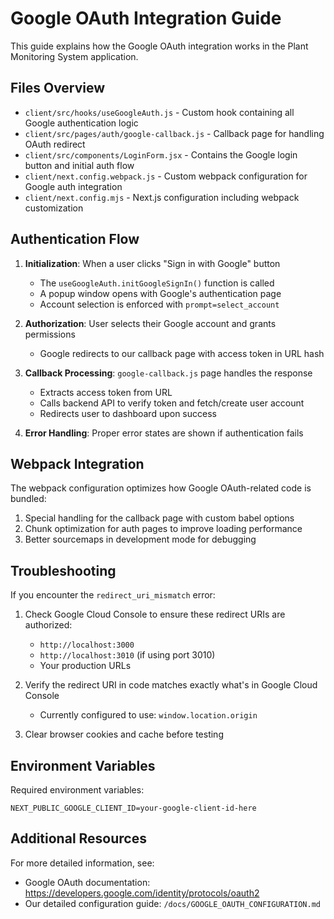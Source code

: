 # Google OAuth Integration Guide

This guide explains how the Google OAuth integration works in the Plant Monitoring System application.

## Files Overview

- `client/src/hooks/useGoogleAuth.js` - Custom hook containing all Google authentication logic
- `client/src/pages/auth/google-callback.js` - Callback page for handling OAuth redirect
- `client/src/components/LoginForm.jsx` - Contains the Google login button and initial auth flow
- `client/next.config.webpack.js` - Custom webpack configuration for Google auth integration
- `client/next.config.mjs` - Next.js configuration including webpack customization

## Authentication Flow

1. **Initialization**: When a user clicks "Sign in with Google" button
   - The `useGoogleAuth.initGoogleSignIn()` function is called
   - A popup window opens with Google's authentication page
   - Account selection is enforced with `prompt=select_account`

2. **Authorization**: User selects their Google account and grants permissions
   - Google redirects to our callback page with access token in URL hash

3. **Callback Processing**: `google-callback.js` page handles the response
   - Extracts access token from URL
   - Calls backend API to verify token and fetch/create user account
   - Redirects user to dashboard upon success

4. **Error Handling**: Proper error states are shown if authentication fails

## Webpack Integration

The webpack configuration optimizes how Google OAuth-related code is bundled:

1. Special handling for the callback page with custom babel options
2. Chunk optimization for auth pages to improve loading performance
3. Better sourcemaps in development mode for debugging

## Troubleshooting

If you encounter the `redirect_uri_mismatch` error:

1. Check Google Cloud Console to ensure these redirect URIs are authorized:
   - `http://localhost:3000`
   - `http://localhost:3010` (if using port 3010)
   - Your production URLs

2. Verify the redirect URI in code matches exactly what's in Google Cloud Console
   - Currently configured to use: `window.location.origin`

3. Clear browser cookies and cache before testing

## Environment Variables

Required environment variables:

```
NEXT_PUBLIC_GOOGLE_CLIENT_ID=your-google-client-id-here
```

## Additional Resources

For more detailed information, see:
- Google OAuth documentation: https://developers.google.com/identity/protocols/oauth2
- Our detailed configuration guide: `/docs/GOOGLE_OAUTH_CONFIGURATION.md`